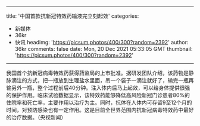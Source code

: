 
---
title: '中国首款抗新冠特效药输液完立刻起效'
categories: 
 - 新媒体
 - 36kr
 - 快讯
headimg: 'https://picsum.photos/400/300?random=2392'
author: 36kr
comments: false
date: Mon, 20 Dec 2021 05:33:05 GMT
thumbnail: 'https://picsum.photos/400/300?random=2392'
---

<div>   
我国首个抗新冠病毒特效药获得药监局的上市批准。据研发团队介绍，该药物是静脉滴注的方式，把一瓶放到生理盐水里面，吊一个袋子一滴注就好了，输完一瓶再输另外一瓶，整个过程前后40分钟。注入体内后马上起效，可以给身体提供很强的保护作用。临床试验数据显示，该特效药能够降低高风险新冠门诊患者80%的住院率和死亡率，主要作用以治疗为主。同时，抗体在人体内可存留9至12个月的时间，对预防感染也有一定作用。这是目前全世界范围内抗新冠病毒特效药中最好的治疗数据。（央视新闻）  
</div>
            